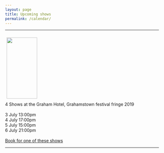 ```yaml
---
layout: page
title: Upcoming shows
permalink: /calendar/
---
```

<hr>
<div>
<div class="gtown_logo">
<img src="../assets/img/gtown.jpg" width="100vw" height="200vh"  hspace="5" vspace="10">
</div>
4 Shows at the Graham Hotel, Grahamstown festival fringe 2019
<br>
<br>
3 July 13:00pm
<br>
4 July 17:00pm
<br>
5 July 15:00pm
<br>
6 July 21:00pm
<br>
<br>
<a href="https://www.nationalartsfestival.co.za/events/dao-wiz/">Book for one of these shows</a>
<hr>
</div>
